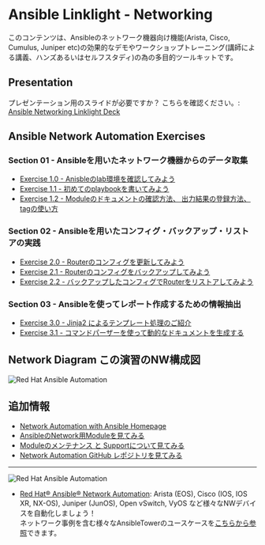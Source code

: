 # Ansible Linklight - Networking

このコンテンツは、Ansibleのネットワーク機器向け機能(Arista, Cisco, Cumulus, Juniper etc)の効果的なデモやワークショップトレーニング(講師による講義、ハンズあるいはセルフスタディ)の為の多目的ツールキットです。

## Presentation
プレゼンテーション用のスライドが必要ですか？
こちらを確認ください。:
[Ansible Networking Linklight Deck](../../decks/ansible-networking_v2.html)

## Ansible Network Automation Exercises

### Section 01 - Ansibleを用いたネットワーク機器からのデータ取集
- [Exercise 1.0 - Anisbleのlab環境を確認してみよう](./exercises/1-0-explore/README.ja.md)
- [Exercise 1.1 - 初めてのplaybookを書いてみよう](./exercises/1-1-first-playbook/README.ja.md)
- [Exercise 1.2 - Moduleのドキュメントの確認方法、 出力結果の登録方法、 tagの使い方](./exercises/1-2-playbook-basics/README.ja.md)

### Section 02 - Ansibleを用いたコンフィグ・バックアップ・リストアの実践
- [Exercise 2.0 - Routerのコンフィグを更新してみよう](./exercises/2-0-config/README.ja.md)
- [Exercise 2.1 - Routerのコンフィグをバックアップしてみよう](./exercises/2-1-backup/README.ja.md)
- [Exercise 2.2 - バックアップしたコンフィグでRouterをリストアしてみよう](./exercises/2-2-restore/README.ja.md)

### Section 03 - Ansibleを使ってレポート作成するための情報抽出
- [Exercise 3.0 - Jinja2 によるテンプレート処理のご紹介](./exercises/3-0-templates/README.ja.md)
- [Exercise 3.1 - コマンドパーザーを使って動的なドキュメントを生成する](./exercises/3-1-parser/README.ja.md)

## Network Diagram この演習のNW構成図
![Red Hat Ansible Automation](../../images/network_diagram.png)

## 追加情報
 - [Network Automation with Ansible Homepage](https://www.ansible.com/network-automation)
 - [AnsibleのNetwork用Moduleを見てみる](http://docs.ansible.com/ansible/latest/list_of_network_modules.html)
 - [Moduleのメンテナンス と Supportについて見てみる](http://docs.ansible.com/ansible/latest/modules_support.html)
 - [Network Automation GitHub レポジトリを見てみる](https://github.com/network-automation)

---
![Red Hat Ansible Automation](../../images/networkautomation.png)

- [Red Hat® Ansible® Network Automation](https://www.ansible.com/networking): Arista (EOS), Cisco (IOS, IOS XR, NX-OS), Juniper (JunOS), Open vSwitch, VyOS など様々なNWデバイスを自動化しましょう！  
ネットワーク事例を含む様々なAnsibleTowerのユースケースを[こちらから参照](https://www.ansible.com/tower)できます。
<!--stackedit_data:
eyJoaXN0b3J5IjpbMTcxNjg5NjMxOF19
-->